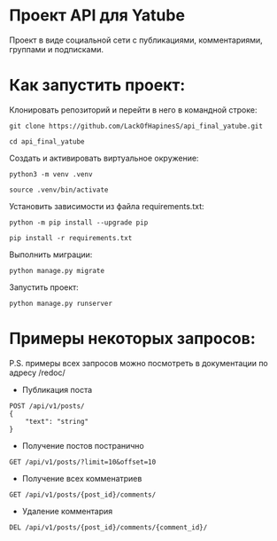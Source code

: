 # Проект API для Yatube
Проект в виде социальной сети с публикациями, комментариями, группами и подписками.

# Как запустить проект:

Клонировать репозиторий и перейти в него в командной строке:

```
git clone https://github.com/LackOfHapinesS/api_final_yatube.git
```

```
cd api_final_yatube
```

Cоздать и активировать виртуальное окружение:

```
python3 -m venv .venv
```

```
source .venv/bin/activate
```

Установить зависимости из файла requirements.txt:

```
python -m pip install --upgrade pip
```

```
pip install -r requirements.txt
```

Выполнить миграции:

```
python manage.py migrate
```

Запустить проект:

```
python manage.py runserver
```

# Примеры некоторых запросов:
P.S. примеры всех запросов можно посмотреть в документации по адресу /redoc/

- Публикация поста
```
POST /api/v1/posts/
{
    "text": "string"
}
```

- Получение постов постранично
```
GET /api/v1/posts/?limit=10&offset=10
```

- Получение всех комменатриев

```
GET /api/v1/posts/{post_id}/comments/
```

- Удаление комментария

```
DEL /api/v1/posts/{post_id}/comments/{comment_id}/
```
